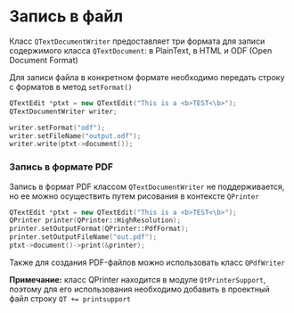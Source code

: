 # Запись в файл
Класс `QTextDocumentWriter` предоставляет три формата для записи содержимого класса `QTextDocument`: в PlainText, в HTML и ODF (Open Document Format)

Для записи файла в конкретном формате необходимо передать строку с форматов в метод `setFormat()`

```cpp
QTextEdit *ptxt = new QTextEdit("This is a <b>TEST<\b>");
QTextDocumentWriter writer;

writer.setFormat("odf");
writer.setFileName("output.odf");
writer.write(ptxt->document());
```

### Запись в формате PDF
Запись в формат PDF классом `QTextDocumentWriter` не поддерживается, но ее можно осуществить путем рисования в контексте `QPrinter`

```cpp
QTextEdit *ptxt = new QTextEdit("This is a <b>TEST<\b>");
QPrinter printer(QPrinter::HighResolution);
printer.setOutputFormat(QPrinter::PdfFormat);
printer.setOutputFileName("out.pdf");
ptxt->document()->print(&printer);
```

Также для создания PDF-файлов можно использовать класс `QPdfWriter`

**Примечание:** класс QPrinter находится в модуле `QtPrinterSupport`, поэтому для его использования необходимо добавить в проектный файл строку `QT += printsupport`